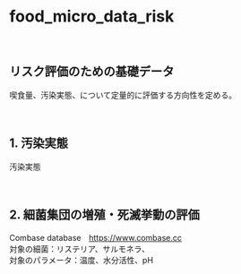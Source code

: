 # food_micro_data_risk
<br />

## リスク評価のための基礎データ

喫食量、汚染実態、について定量的に評価する方向性を定める。

<br />

## 1. 汚染実態

汚染実態

<br />

## 2. 細菌集団の増殖・死滅挙動の評価

Combase database　https://www.combase.cc<br>
対象の細菌：リステリア、サルモネラ、<br>
対象のパラメータ：温度、水分活性、pH<br>


<br />
